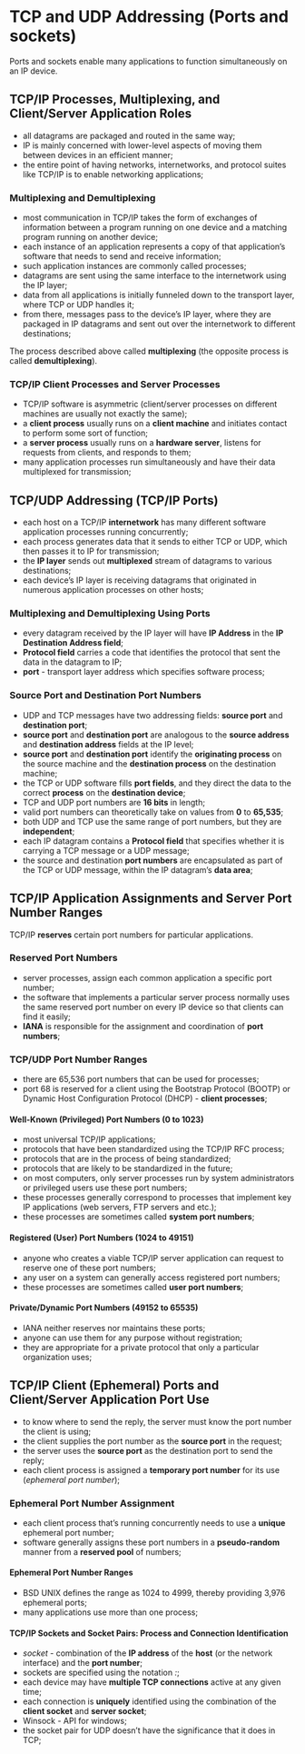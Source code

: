 # TCP and UDP Addressing (Ports and sockets)

Ports and sockets enable many applications to function simultaneously on an IP device.

## TCP/IP Processes, Multiplexing, and Client/Server Application Roles

- all datagrams are packaged and routed in the same way;
- IP is mainly concerned with lower-level aspects of moving them between devices in an efficient manner;
- the entire point of having networks, internetworks, and protocol suites like TCP/IP is to enable networking applications;

### Multiplexing and Demultiplexing

- most communication in TCP/IP takes the form of exchanges of information between a program running on one device and a matching program running on another device;
- each instance of an application represents a copy of that application’s software that needs to send and receive information;
- such application instances are commonly called processes;
- datagrams are sent using the same interface to the internetwork using the IP layer;
- data from all applications is initially funneled down to the transport layer, where TCP or UDP handles it;
- from there, messages pass to the device’s IP layer, where they are packaged in IP datagrams and sent out over the internetwork to different destinations;

The process described above called **multiplexing** (the opposite process is called **demultiplexing**).

### TCP/IP Client Processes and Server Processes

- TCP/IP software is asymmetric (client/server processes on different machines are usually not exactly the same);
- a **client process** usually runs on a **client machine** and initiates contact to perform some sort of function;
- a **server process** usually runs on a **hardware server**, listens for requests from clients, and responds to them;
- many application processes run simultaneously and have their data multiplexed for transmission;

## TCP/UDP Addressing (TCP/IP Ports)

- each host on a TCP/IP **internetwork** has many different software application processes running concurrently;
- each process generates data that it sends to either TCP or UDP, which then passes it to IP for transmission;
- the **IP layer** sends out **multiplexed** stream of datagrams to various destinations;
- each device’s IP layer is receiving datagrams that originated in numerous application processes on other hosts;

### Multiplexing and Demultiplexing Using Ports

- every datagram received by the IP layer will have **IP Address** in the **IP Destination Address field**;
- **Protocol field** carries a code that identifies the protocol that sent the data in the datagram to IP;
- **port** - transport layer address which specifies software process;

### Source Port and Destination Port Numbers

- UDP and TCP messages have two addressing fields: **source port** and **destination port**;
- **source port** and **destination port** are analogous to the **source address** and **destination address** fields at the IP level;
- **source port** and **destination port** identify the **originating process** on the source machine and the **destination process** on the destination machine;
- the TCP or UDP software fills **port fields**, and they direct the data to the correct **process** on the **destination device**;
- TCP and UDP port numbers are **16 bits** in length;
- valid port numbers can theoretically take on values from **0** to **65,535**;
- both UDP and TCP use the same range of port numbers, but they are **independent**;
- each IP datagram contains a **Protocol field** that specifies whether it is carrying a TCP message or a UDP message;
- the source and destination **port numbers** are encapsulated as part of the TCP or UDP message, within the IP datagram’s **data area**;

## TCP/IP Application Assignments and Server Port Number Ranges

TCP/IP **reserves** certain port numbers for particular applications.

### Reserved Port Numbers

- server processes, assign each common application a specific port number;
- the software that implements a particular server process normally uses the same reserved port number on every IP device so that clients can find it easily;
- **IANA** is responsible for the assignment and coordination of **port numbers**;

### TCP/UDP Port Number Ranges

- there are 65,536 port numbers that can be used for processes;
- port 68 is reserved for a client using the Bootstrap Protocol (BOOTP) or Dynamic Host Configuration Protocol (DHCP) - **client processes**;

#### Well-Known (Privileged) Port Numbers (0 to 1023)

- most universal TCP/IP applications;
- protocols that have been standardized using the TCP/IP RFC process;
- protocols that are in the process of being standardized;
- protocols that are likely to be standardized in the future;
- on most computers, only server processes run by system administrators or privileged users use these port numbers;
- these processes generally correspond to processes that implement key IP applications (web servers, FTP servers and etc.);
- these processes are sometimes called **system port numbers**;

#### Registered (User) Port Numbers (1024 to 49151)

- anyone who creates a viable TCP/IP server application can request to reserve one of these port numbers;
- any user on a system can generally access registered port numbers;
- these processes are sometimes called **user port numbers**;

#### Private/Dynamic Port Numbers (49152 to 65535)

- IANA neither reserves nor maintains these ports;
- anyone can use them for any purpose without registration;
- they are appropriate for a private protocol that only a particular organization uses;

## TCP/IP Client (Ephemeral) Ports and Client/Server Application Port Use

- to know where to send the reply, the server must know the port number the client is using;
- the client supplies the port number as the **source port** in the request;
- the server uses the **source port** as the destination port to send the reply;
- each client process is assigned a **temporary port number** for its use (_ephemeral port number_);

### Ephemeral Port Number Assignment

- each client process that’s running concurrently needs to use a **unique** ephemeral port number;
- software generally assigns these port numbers in a **pseudo-random** manner from a **reserved pool** of numbers;

#### Ephemeral Port Number Ranges

- BSD UNIX defines the range as 1024 to 4999, thereby providing 3,976 ephemeral ports;
- many applications use more than one process;

#### TCP/IP Sockets and Socket Pairs: Process and Connection Identification

- _socket_ - combination of the **IP address** of the **host** (or the network interface) and the **port number**;
- sockets are specified using the notation _<IP Address>:<Port Number>_;
- each device may have **multiple TCP connections** active at any given time;
- each connection is **uniquely** identified using the combination of the **client socket** and **server socket**;
- Winsock - API for windows;
- the socket pair for UDP doesn’t have the significance that it does in TCP;